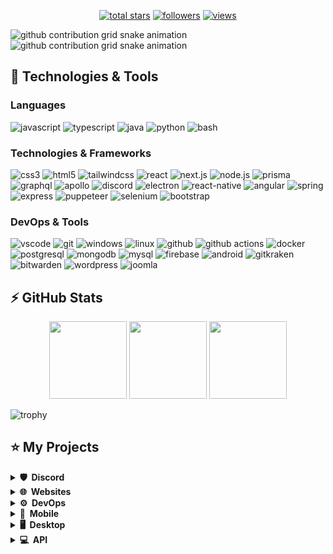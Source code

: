 <p align="center">
  <a href="https://github.com/Luca805?tab=repositories&sort=stargazers">
    <img alt="total stars" title="Total stars on GitHub" src="https://custom-icon-badges.herokuapp.com/badge/dynamic/json?logo=star&host=formatted-dynamic-badges.herokuapp.com&formatter=metric&style=for-the-badge&color=55960c&labelColor=488207&label=stars&query=%24.stars&url=https%3A%2F%2Fapi.github-star-counter.workers.dev%2Fuser%2FLuca805"/></a>
  <a href="https://github.com/Luca805?tab=followers">
    <img alt="followers" title="Follow me on Github" src="https://custom-icon-badges.herokuapp.com/github/followers/Luca805?color=236ad3&labelColor=1155ba&style=for-the-badge&logo=person-add&label=Follow&logoColor=white"/></a>
  <a href="https://github.com/Luca805/Simple-View-Counter">
    <img alt="views" title="GitHub profile views" src="https://komarev.com/ghpvc/?username=Luca805&style=for-the-badge&color=lightgrey"/></a>
</p>

![github contribution grid snake animation](https://raw.githubusercontent.com/Luca805/Luca805/output/github-contribution-grid-snake-dark.svg#gh-dark-mode-only)![github contribution grid snake animation](https://raw.githubusercontent.com/Luca805/Luca805/output/github-contribution-grid-snake.svg#gh-light-mode-only)

## 🚀 Technologies & Tools

### Languages

![javascript](https://img.shields.io/badge/javascript-black?style=flat-square&logo=javascript)
![typescript](https://img.shields.io/badge/typescript-black?style=flat-square&logo=typescript)
![java](https://custom-icon-badges.herokuapp.com/badge/java-black.svg?logo=java&logoColor=white&style=flat-square)
![python](https://img.shields.io/badge/python-black?style=flat-square&logo=python)
![bash](https://img.shields.io/badge/bash-black?style=flat-square&logo=gnu-bash)

### Technologies & Frameworks

![css3](https://img.shields.io/badge/css3-black?style=flat-square&logo=css3&logoColor=1572B6)
![html5](https://img.shields.io/badge/html5-black?style=flat-square&logo=html5)
![tailwindcss](https://img.shields.io/badge/tailwindcss-black?style=flat-square&logo=tailwindcss)
![react](https://img.shields.io/badge/react-black?style=flat-square&logo=react)
![next.js](https://img.shields.io/badge/next.js-black?style=flat-square&logo=next.js)
![node.js](https://img.shields.io/badge/node.js-black?style=flat-square&logo=node.js)
![prisma](https://img.shields.io/badge/prisma-black?style=flat-square&logo=prisma&logoColor=2D3748)
![graphql](https://img.shields.io/badge/graphql-black?style=flat-square&logo=graphql&logoColor=E10098)
![apollo](https://img.shields.io/badge/apollo-black?style=flat-square&logo=apollo-graphql)
![discord](https://img.shields.io/badge/discord.js-black?style=flat-square&logo=discord)
![electron](https://img.shields.io/badge/electron-black?style=flat-square&logo=electron)
![react-native](https://img.shields.io/badge/react_native-black?style=flat-square&logo=react)
![angular](https://img.shields.io/badge/angular-black?style=flat-square&logo=angular&logoColor=DD0031)
![spring](https://img.shields.io/badge/spring-black?style=flat-square&logo=spring)
![express](https://img.shields.io/badge/express-black?style=flat-square&logo=express)
![puppeteer](https://img.shields.io/badge/puppeteer-black?style=flat-square&logo=puppeteer)
![selenium](https://img.shields.io/badge/selenium-black?style=flat-square&logo=selenium)
![bootstrap](https://img.shields.io/badge/bootstrap-black?style=flat-square&logo=bootstrap)

### DevOps & Tools

![vscode](https://img.shields.io/badge/vscode-black?style=flat-square&logo=visual-studio-code&logoColor=007ACC)
![git](https://img.shields.io/badge/git-black?style=flat-square&logo=git)
![windows](https://img.shields.io/badge/windows-black?style=flat-square&logo=windows&logoColor=0078D6)
![linux](https://img.shields.io/badge/linux-black?style=flat-square&logo=linux)
![github](https://img.shields.io/badge/github-black?style=flat-square&logo=github)
![github actions](https://img.shields.io/badge/github_actions-black?style=flat-square&logo=github-actions)
![docker](https://img.shields.io/badge/docker-black?style=flat-square&logo=docker)
![postgresql](https://img.shields.io/badge/postgresql-black?style=flat-square&logo=postgresql)
![mongodb](https://img.shields.io/badge/mongodb-black?style=flat-square&logo=mongodb)
![mysql](https://img.shields.io/badge/mysql-black?style=flat-square&logo=mysql)
![firebase](https://img.shields.io/badge/firebase-black?style=flat-square&logo=firebase)
![android](https://img.shields.io/badge/android-black?style=flat-square&logo=android)
![gitkraken](https://img.shields.io/badge/gitkraken-black?style=flat-square&logo=gitkraken)
![bitwarden](https://img.shields.io/badge/bitwarden-black?style=flat-square&logo=bitwarden&logoColor=175DDC)
![wordpress](https://img.shields.io/badge/wordpress-black?style=flat-square&logo=wordpress)
![joomla](https://img.shields.io/badge/joomla-black?style=flat-square&logo=joomla)

## ⚡ GitHub Stats

<p align="center">
    <img height="124px" src="https://github-readme-streak-stats.herokuapp.com/?user=Luca805&hide_border=true&theme=dark" />
    <img height="124px" src="https://github-readme-stats.vercel.app/api?username=Luca805&hide_title=true&hide_border=true&show_icons=true&include_all_commits=true&count_private=true&line_height=21&hide_rank=true&icon_color=fa8b00&theme=dark" />
    <img height="124px" src="https://github-readme-stats.vercel.app/api/top-langs/?username=Luca805&hide=html&hide_title=true&hide_border=true&layout=compact&langs_count=8&theme=dark" />
</p>

![trophy](https://github-profile-trophy.vercel.app/?username=Luca805&theme=onedark&column=-1)

## ⭐ My Projects

<details>
  <summary><b>🛡️ &nbsp;Discord</b></summary>
  <br/>
  <p align="center">
    <img height="125px" src="https://github-readme-stats.vercel.app/api/pin/?username=Luca805&repo=coding.global-bot&theme=react&bg_color=151515&title_color=fff&icon_color=fa8b00&hide_border=true&show_icons=false" />
    <img height="125px" src="https://github-readme-stats.vercel.app/api/pin/?username=Luca805&repo=coding.global-web&theme=react&bg_color=151515&title_color=fff&icon_color=fa8b00&hide_border=true&show_icons=false" />
  </p>
  <p align="center">
    <img height="125px" src="https://github-readme-stats.vercel.app/api/pin/?username=Luca805&repo=DiscordCustomUrlSniper&theme=react&bg_color=151515&title_color=fff&icon_color=fa8b00&hide_border=true&show_icons=false" />
    <img height="125px" src="https://github-readme-stats.vercel.app/api/pin/?username=Luca805&repo=DisboardBumpBot&theme=react&bg_color=151515&title_color=fff&icon_color=fa8b00&hide_border=true&show_icons=false" />
</p>
</details>

<details>
  <summary><b>🌐 &nbsp;Websites</b></summary>
  <br/>
  <p align="center">
    <img height="125px" src="https://github-readme-stats.vercel.app/api/pin/?username=Luca805&repo=echat&theme=react&bg_color=151515&title_color=fff&icon_color=fa8b00&hide_border=true&show_icons=false" />
    <img height="125px" src="https://github-readme-stats.vercel.app/api/pin/?username=Luca805&repo=palarm&theme=react&bg_color=151515&title_color=fff&icon_color=fa8b00&hide_border=true&show_icons=false" />
  </p>
  <p align="center">
    <img height="125px" src="https://github-readme-stats.vercel.app/api/pin/?username=Luca805&repo=clips&theme=react&bg_color=151515&title_color=fff&icon_color=fa8b00&hide_border=true&show_icons=false" />
    <img height="125px" src="https://github-readme-stats.vercel.app/api/pin/?username=Luca805&repo=spring-boot-ecommerce&theme=react&bg_color=151515&title_color=fff&icon_color=fa8b00&hide_border=true&show_icons=false" />
  </p>
  <p align="center">
    <img height="125px" src="https://github-readme-stats.vercel.app/api/pin/?username=Luca805&repo=cashclock&theme=react&bg_color=151515&title_color=fff&icon_color=fa8b00&hide_border=true&show_icons=false" />

  </p>
</details>

<details>
  <summary><b>⚙️ &nbsp;DevOps</b></summary>
  <br/>
  <p align="center">
    <img height="125px" src="https://github-readme-stats.vercel.app/api/pin/?username=Luca805&repo=traefik&theme=react&bg_color=151515&title_color=fff&icon_color=fa8b00&hide_border=true&show_icons=false" />
    <img height="125px" src="https://github-readme-stats.vercel.app/api/pin/?username=Luca805&repo=portainer&theme=react&bg_color=151515&title_color=fff&icon_color=fa8b00&hide_border=true&show_icons=false" />
  </p>
  <p align="center">
    <img height="125px" src="https://github-readme-stats.vercel.app/api/pin/?username=Luca805&repo=self-hosted-runner&theme=react&bg_color=151515&title_color=fff&icon_color=fa8b00&hide_border=true&show_icons=false" />
  </p>
</details>

<details>
  <summary><b>📱 &nbsp;Mobile</b></summary>
  <br/>
  <p align="center">
    <img height="125px" src="https://github-readme-stats.vercel.app/api/pin/?username=Luca805&repo=world-of-gaming&theme=react&bg_color=151515&title_color=fff&icon_color=fa8b00&hide_border=true&show_icons=false" />
    <img height="125px" src="https://github-readme-stats.vercel.app/api/pin/?username=Luca805&repo=MealsToGo&theme=react&bg_color=151515&title_color=fff&icon_color=fa8b00&hide_border=true&show_icons=false" />
  </p>
</details>

<details>
  <summary><b>🖥️ &nbsp;Desktop</b></summary>
  <br/>
  <p align="center">
    <img height="125px" src="https://github-readme-stats.vercel.app/api/pin/?username=Luca805&repo=clippy&theme=react&bg_color=151515&title_color=fff&icon_color=fa8b00&hide_border=true&show_icons=false" />
  </p>
</details>

<details>
  <summary><b>💻 &nbsp;API</b></summary>
  <br/>
  <p align="center">
    <img height="125px" src="https://github-readme-stats.vercel.app/api/pin/?username=Luca805&repo=igdb-graphql&theme=react&bg_color=151515&title_color=fff&icon_color=fa8b00&hide_border=true&show_icons=false" />
  </p>
</details>
